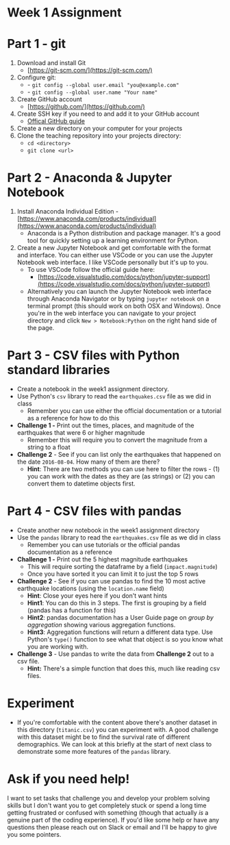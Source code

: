 # Week 1 Assignment

# Part 1 - git

1. Download and install Git
    - [https://git-scm.com/](https://git-scm.com/)
2. Configure git:
    - - `git config --global user.email "you@example.com"`
    - - `git config --global user.name "Your name"`
3. Create GitHub account
    - [https://github.com/](https://github.com/)
4. Create SSH key if you need to and add it to your GitHub account
    - [Offical GitHub guide](https://docs.github.com/en/free-pro-team@latest/github/authenticating-to-github/connecting-to-github-with-ssh)
5. Create a new directory on your computer for your projects
6. Clone the teaching repository into your projects directory:
    - `cd <directory>`
    - `git clone <url>`

# Part 2 - Anaconda & Jupyter Notebook

1. Install Anaconda Individual Edition - [https://www.anaconda.com/products/individual](https://www.anaconda.com/products/individual)
    - Anaconda is a Python distribution and package manager. It's a good tool for quickly setting up a learning environment for Python.
2. Create a new Jupyter Notebook and get comfortable with the format and interface. You can either use VSCode or you can use the Jupyter Notebook web interface. I like VSCode personally but it's up to you.
    - To use VSCode follow the official guide here:
        - [https://code.visualstudio.com/docs/python/jupyter-support](https://code.visualstudio.com/docs/python/jupyter-support)
    - Alternatively you can launch the Jupyter Notebook web interface through Anaconda Navigator or by typing `jupyter notebook` on a terminal prompt (this should work on both OSX and Windows). Once you're in the web interface you can navigate to your project directory and click `New > Notebook:Python` on the right hand side of the page.

# Part 3 - CSV files with Python standard libraries

- Create a notebook in the week1 assignment directory.
- Use Python's `csv` library to read the `earthquakes.csv` file as we did in class
    - Remember you can use either the official documentation or a tutorial as a reference for how to do this
- **Challenge 1 -** Print out the times, places, and magnitude of the earthquakes that were 6 or higher magnitude
    - Remember this will require you to convert the magnitude from a string to a float
- **Challenge 2** - See if you can list only the earthquakes that happened on the date `2016-08-04`. How many of them are there?
    - **Hint**: There are two methods you can use here to filter the rows - (1) you can work with the dates as they are (as strings) or (2) you can convert them to datetime objects first.

# Part 4 - CSV files with pandas

- Create another new notebook in the week1 assignment directory
- Use the `pandas` library to read the `earthquakes.csv` file as we did in class
    - Remember you can use tutorials or the official pandas documentation as a reference
- **Challenge 1 -** Print out the 5 highest magnitude earthquakes
    - This will require sorting the dataframe by a field (`impact.magnitude`)
    - Once you have sorted it you can limit it to just the top 5 rows
- **Challenge 2** - See if you can use pandas to find the 10 most active earthquake locations (using the `location.name` field)
    - **Hint**: Close your eyes here if you don't want hints
    - **Hint1**: You can do this in 3 steps. The first is grouping by a field (pandas has a function for this)
    - **Hint2**: pandas documentation has a User Guide page on *group by aggregation* showing various aggregation functions.
    - **Hint3**: Aggregation functions will return a different data type. Use Python's `type()` function to see what that object is so you know what you are working with.
- **Challenge 3** - Use pandas to write the data from **Challenge 2** out to a csv file.
    - **Hint:** There's a simple function that does this, much like reading csv files.

# Experiment

- If you're comfortable with the content above there's another dataset in this directory (`titanic.csv`) you can experiment with. A good challenge with this dataset might be to find the survival rate of different demographics. We can look at this briefly at the start of next class to demonstrate some more features of the `pandas` library.

# Ask if you need help!

I want to set tasks that challenge you and develop your problem solving skills but I don't want you to get completely stuck or spend a long time getting frustrated or confused with something (though that actually *is* a genuine part of the coding experience). If you'd like some help or have any questions then please reach out on Slack or email and I'll be happy to give you some pointers.